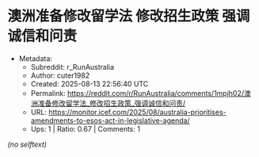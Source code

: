 # 澳洲准备修改留学法 修改招生政策 强调诚信和问责

- Metadata:
  - Subreddit: r_RunAustralia
  - Author: cuter1982
  - Created: 2025-08-13 22:56:40 UTC
  - Permalink: https://reddit.com/r/RunAustralia/comments/1mpjh02/澳洲准备修改留学法_修改招生政策_强调诚信和问责/
  - URL: https://monitor.icef.com/2025/08/australia-prioritises-amendments-to-esos-act-in-legislative-agenda/
  - Ups: 1 | Ratio: 0.67 | Comments: 1

_(no selftext)_
